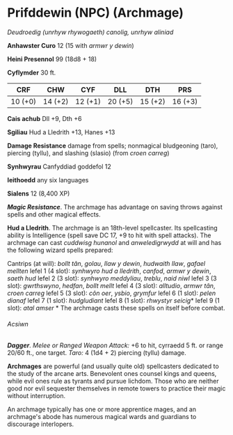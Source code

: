 # Prifddewin (NPC) (Archmage)

*Deudroedig (unrhyw rhywogaeth) canolig, unrhyw aliniad*

**Anhawster Curo** 12 (15 with *armwr y dewin*)

**Heini Presennol** 99 (18d8 + 18)

**Cyflymder** 30 ft.

| CRF     | CHW     | CYF     | DLL     | DTH     | PRS     |
|---------|---------|---------|---------|---------|---------|
| 10 (+0) | 14 (+2) | 12 (+1) | 20 (+5) | 15 (+2) | 16 (+3) |

**Cais achub** Dll +9, Dth +6

**Sgiliau** Hud a Lledrith +13, Hanes +13

**Damage Resistance** damage from spells; nonmagical bludgeoning (taro), piercing (tyllu), and slashing (slasio) (from *croen carreg*)

**Synhwyrau** Canfyddiad goddefol 12

**Ieithoedd** any six languages

**Sialens** 12 (8,400 XP)

***Magic Resistance***. The archmage has advantage on saving throws against spells and other magical effects.

**Hud a Lledrith**. The archmage is an 18th-level spellcaster. Its spellcasting ability is Intelligence (spell save DC 17, +9 to hit with spell attacks). The archmage can cast *cuddwisg hunanol* and *anweledigrwydd* at will and has the following wizard spells prepared:

Cantrips (at will): *bollt tân*, *golau*, *llaw y dewin*, *hudwaith llaw*, *gafael mellten*
lefel 1 (4 slot): *synhwyro hud a lledrith*, *canfod*, *armwr y dewin*, *saeth hud*
lefel 2 (3 slot): *synhwyro meddyliau*, *treblu*, *naid niwl*
lefel 3 (3 slot): *gwrthswyno*, *hedfan*, *bollt mellt*
lefel 4 (3 slot): *alltudio*, *armwr tân*, *croen carreg*
lefel 5 (3 slot): *côn oer*, *ysbio*, *grymfur*
lefel 6 (1 slot): *pelen dianaf*
lefel 7 (1 slot): *hudgludiant*
lefel 8 (1 slot): *rhwystyr seicig**
lefel 9 (1 slot): *atal amser*
\* The archmage casts these spells on itself before combat.

###### Acsiwn

***Dagger***. *Melee or Ranged Weapon Attack:* +6 to hit, cyrraedd 5 ft. or range 20/60 ft., one target. *Taro:* 4 (1d4 + 2) piercing (tyllu) damage.

**Archmages** are powerful (and usually quite old) spellcasters dedicated to the study of the arcane arts. Benevolent ones counsel kings and queens, while evil ones rule as tyrants and pursue lichdom. Those who are neither good nor evil sequester themselves in remote towers to practice their magic without interruption.

An archmage typically has one or more apprentice mages, and an archmage's abode has numerous magical wards and guardians to discourage interlopers.